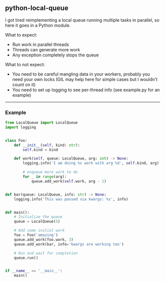 ## python-local-queue

I got tired reimplementing a local queue running multiple tasks in parallel, so here it
goes in a Python module.

What to expect:

- Run work in parallel threads
- Threads can generate more work
- Any exception completely stops the queue

What to not expect:

- You need to be careful mangling data in your workers, probably you need your own locks (GIL may help here for simple
  cases but I wouldn't count on it)
- You need to set up logging to see per-thread info (see example.py for an example)

---

### Example

```python
from LocalQueue import LocalQueue
import logging


class Foo:
    def __init__(self, kind: str):
        self.kind = kind

    def work(self, queue: LocalQueue, arg: int) -> None:
        logging.info('I am doing %s work with arg %d', self.kind, arg)

        # enqueue more work to do
        for _ in range(arg):
            queue.add_work(self.work, arg - 1)


def bar(queue: LocalQueue, info: str) -> None:
    logging.info('This was passed via kwargs: %s', info)


def main():
    # Initialize the queue
    queue = LocalQueue(5)

    # Add some initial work
    foo = Foo('amazing')
    queue.add_work(foo.work, 3)
    queue.add_work(bar, info='kwargs are working too')

    # Run and wait for completion
    queue.run()


if __name__ == '__main__':
    main()
```
